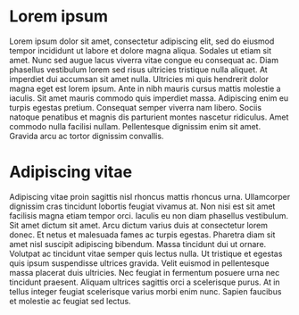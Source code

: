# Lorem ipsum

Lorem ipsum dolor sit amet, consectetur adipiscing elit, sed do eiusmod tempor incididunt ut labore et dolore magna aliqua. Sodales ut etiam sit amet. Nunc sed augue lacus viverra vitae congue eu consequat ac. Diam phasellus vestibulum lorem sed risus ultricies tristique nulla aliquet. At imperdiet dui accumsan sit amet nulla. Ultricies mi quis hendrerit dolor magna eget est lorem ipsum. Ante in nibh mauris cursus mattis molestie a iaculis. Sit amet mauris commodo quis imperdiet massa. Adipiscing enim eu turpis egestas pretium. Consequat semper viverra nam libero. Sociis natoque penatibus et magnis dis parturient montes nascetur ridiculus. Amet commodo nulla facilisi nullam. Pellentesque dignissim enim sit amet. Gravida arcu ac tortor dignissim convallis.
	
# Adipiscing vitae

Adipiscing vitae proin sagittis nisl rhoncus mattis rhoncus urna. Ullamcorper dignissim cras tincidunt lobortis feugiat vivamus at. Non nisi est sit amet facilisis magna etiam tempor orci. Iaculis eu non diam phasellus vestibulum. Sit amet dictum sit amet. Arcu dictum varius duis at consectetur lorem donec. Et netus et malesuada fames ac turpis egestas. Pharetra diam sit amet nisl suscipit adipiscing bibendum. Massa tincidunt dui ut ornare. Volutpat ac tincidunt vitae semper quis lectus nulla. Ut tristique et egestas quis ipsum suspendisse ultrices gravida. Velit euismod in pellentesque massa placerat duis ultricies. Nec feugiat in fermentum posuere urna nec tincidunt praesent. Aliquam ultrices sagittis orci a scelerisque purus. At in tellus integer feugiat scelerisque varius morbi enim nunc. Sapien faucibus et molestie ac feugiat sed lectus.